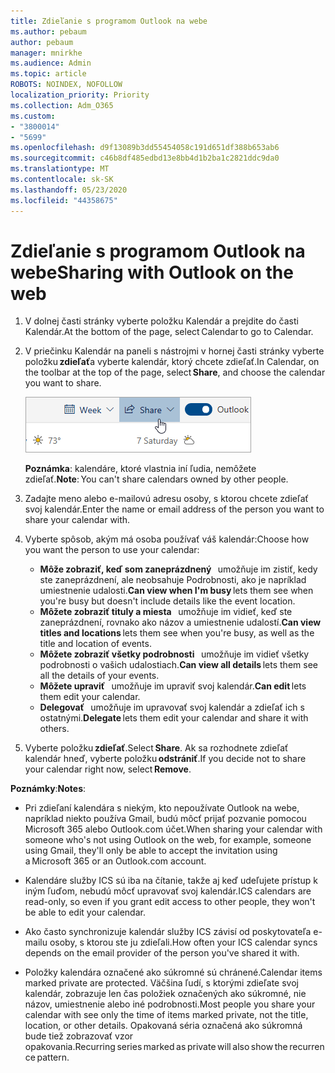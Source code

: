```yaml
---
title: Zdieľanie s programom Outlook na webe
ms.author: pebaum
author: pebaum
manager: mnirkhe
ms.audience: Admin
ms.topic: article
ROBOTS: NOINDEX, NOFOLLOW
localization_priority: Priority
ms.collection: Adm_O365
ms.custom:
- "3800014"
- "5699"
ms.openlocfilehash: d9f13089b3dd55454058c191d651df388b653ab6
ms.sourcegitcommit: c46b8df485edbd13e8bb4d1b2ba1c2821ddc9da0
ms.translationtype: MT
ms.contentlocale: sk-SK
ms.lasthandoff: 05/23/2020
ms.locfileid: "44358675"
---
```

# <a name="sharing-with-outlook-on-the-web"></a><span data-ttu-id="dd1d8-102">Zdieľanie s programom Outlook na webe</span><span class="sxs-lookup"><span data-stu-id="dd1d8-102">Sharing with Outlook on the web</span></span>

1. <span data-ttu-id="dd1d8-103">V dolnej časti stránky vyberte položku Kalendár a prejdite do časti Kalendár.</span><span class="sxs-lookup"><span data-stu-id="dd1d8-103">At the bottom of the page, select Calendar to go to Calendar.</span></span>

2. <span data-ttu-id="dd1d8-104">V priečinku Kalendár na paneli s nástrojmi v hornej časti stránky vyberte položku **zdieľať**a vyberte kalendár, ktorý chcete zdieľať.</span><span class="sxs-lookup"><span data-stu-id="dd1d8-104">In Calendar, on the toolbar at the top of the page, select **Share**, and choose the calendar you want to share.</span></span> 

    ![Zdieľať kalendár](media/share-calendar.png)

    <span data-ttu-id="dd1d8-106">**Poznámka**: kalendáre, ktoré vlastnia iní ľudia, nemôžete zdieľať.</span><span class="sxs-lookup"><span data-stu-id="dd1d8-106">**Note**: You can't share calendars owned by other people.</span></span>

3. <span data-ttu-id="dd1d8-107">Zadajte meno alebo e-mailovú adresu osoby, s ktorou chcete zdieľať svoj kalendár.</span><span class="sxs-lookup"><span data-stu-id="dd1d8-107">Enter the name or email address of the person you want to share your calendar with.</span></span>

4. <span data-ttu-id="dd1d8-108">Vyberte spôsob, akým má osoba používať váš kalendár:</span><span class="sxs-lookup"><span data-stu-id="dd1d8-108">Choose how you want the person to use your calendar:</span></span> 
    - <span data-ttu-id="dd1d8-109">**Môže zobraziť, keď som zaneprázdnený**   umožňuje im zistiť, kedy ste zaneprázdnení, ale neobsahuje Podrobnosti, ako je napríklad umiestnenie udalosti.</span><span class="sxs-lookup"><span data-stu-id="dd1d8-109">**Can view when I'm busy** lets them see when you're busy but doesn't include details like the event location.</span></span> 
    - <span data-ttu-id="dd1d8-110">**Môžete zobraziť tituly a miesta**   umožňuje im vidieť, keď ste zaneprázdnení, rovnako ako názov a umiestnenie udalostí.</span><span class="sxs-lookup"><span data-stu-id="dd1d8-110">**Can view titles and locations** lets them see when you're busy, as well as the title and location of events.</span></span> 
    - <span data-ttu-id="dd1d8-111">**Môžete zobraziť všetky podrobnosti**   umožňuje im vidieť všetky podrobnosti o vašich udalostiach.</span><span class="sxs-lookup"><span data-stu-id="dd1d8-111">**Can view all details** lets them see all the details of your events.</span></span> 
    - <span data-ttu-id="dd1d8-112">**Môžete upraviť**   umožňuje im upraviť svoj kalendár.</span><span class="sxs-lookup"><span data-stu-id="dd1d8-112">**Can edit** lets them edit your calendar.</span></span> 
    - <span data-ttu-id="dd1d8-113">**Delegovať**   umožňuje im upravovať svoj kalendár a zdieľať ich s ostatnými.</span><span class="sxs-lookup"><span data-stu-id="dd1d8-113">**Delegate** lets them edit your calendar and share it with others.</span></span>

5. <span data-ttu-id="dd1d8-114">Vyberte položku **zdieľať**.</span><span class="sxs-lookup"><span data-stu-id="dd1d8-114">Select **Share**.</span></span> <span data-ttu-id="dd1d8-115">Ak sa rozhodnete zdieľať kalendár hneď, vyberte položku **odstrániť**.</span><span class="sxs-lookup"><span data-stu-id="dd1d8-115">If you decide not to share your calendar right now, select **Remove**.</span></span> 

<span data-ttu-id="dd1d8-116">**Poznámky**:</span><span class="sxs-lookup"><span data-stu-id="dd1d8-116">**Notes**:</span></span>  

- <span data-ttu-id="dd1d8-117">Pri zdieľaní kalendára s niekým, kto nepoužívate Outlook na webe, napríklad niekto používa Gmail, budú môcť prijať pozvanie pomocou Microsoft 365 alebo Outlook.com účet.</span><span class="sxs-lookup"><span data-stu-id="dd1d8-117">When sharing your calendar with someone who's not using Outlook on the web, for example, someone using Gmail, they'll only be able to accept the invitation using a Microsoft 365 or an Outlook.com account.</span></span> 

- <span data-ttu-id="dd1d8-118">Kalendáre služby ICS sú iba na čítanie, takže aj keď udeľujete prístup k iným ľuďom, nebudú môcť upravovať svoj kalendár.</span><span class="sxs-lookup"><span data-stu-id="dd1d8-118">ICS calendars are read-only, so even if you grant edit access to other people, they won't be able to edit your calendar.</span></span> 

- <span data-ttu-id="dd1d8-119">Ako často synchronizuje kalendár služby ICS závisí od poskytovateľa e-mailu osoby, s ktorou ste ju zdieľali.</span><span class="sxs-lookup"><span data-stu-id="dd1d8-119">How often your ICS calendar syncs depends on the email provider of the person you've shared it with.</span></span> 

- <span data-ttu-id="dd1d8-120">Položky kalendára označené ako súkromné sú chránené.</span><span class="sxs-lookup"><span data-stu-id="dd1d8-120">Calendar items marked private are protected.</span></span> <span data-ttu-id="dd1d8-121">Väčšina ľudí, s ktorými zdieľate svoj kalendár, zobrazuje len čas položiek označených ako súkromné, nie názov, umiestnenie alebo iné podrobnosti.</span><span class="sxs-lookup"><span data-stu-id="dd1d8-121">Most people you share your calendar with see only the time of items marked private, not the title, location, or other details.</span></span> <span data-ttu-id="dd1d8-122">Opakovaná séria označená ako súkromná bude tiež zobrazovať vzor opakovania.</span><span class="sxs-lookup"><span data-stu-id="dd1d8-122">Recurring series marked as private will also show the recurrence pattern.</span></span>
